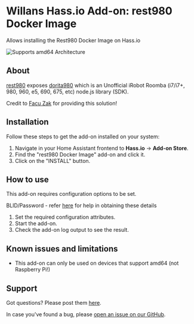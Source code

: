 # Willans Hass.io Add-on: rest980 Docker Image

Allows installing the Rest980 Docker Image on Hass.io

![Supports amd64 Architecture][amd64-shield]

## About

[rest980][rest980] exposes [dorita980][dorita980] which is an Unofficial iRobot Roomba (i7/i7+, 980, 960, e5, 690, 675, etc) node.js library (SDK).

Credit to [Facu Zak][facuzak] for providing this solution!

## Installation

Follow these steps to get the add-on installed on your system:

1. Navigate in your Home Assistant frontend to **Hass.io** -> **Add-on Store**.
2. Find the "rest980 Docker Image" add-on and click it.
3. Click on the "INSTALL" button.

## How to use

This add-on requires configuration options to be set.

BLID/Password - refer [here][blid] for help in obtaining these details

1. Set the required configuration attributes.
2. Start the add-on.
3. Check the add-on log output to see the result.

## Known issues and limitations

- This add-on can only be used on devices that support amd64 (not Raspberry Pi!)

## Support

Got questions? Please post them [here][forum].

In case you've found a bug, please [open an issue on our GitHub][issue].

[amd64-shield]: https://img.shields.io/badge/amd64-yes-green.svg
[forum]: https://community.home-assistant.io/t/irobot-roomba-i7-configuration-using-rest980/161175
[issue]: https://github.com/jeremywillans/hass-addons/rest980/issues
[repository]: https://github.com/jeremywillans/hass-addons
[blid]: https://github.com/koalazak/dorita980#how-to-get-your-usernameblid-and-password
[rest980]: https://github.com/koalazak/rest980
[dorita980]: https://github.com/koalazak/rest980
[facuzak]: https://github.com/koalazak
